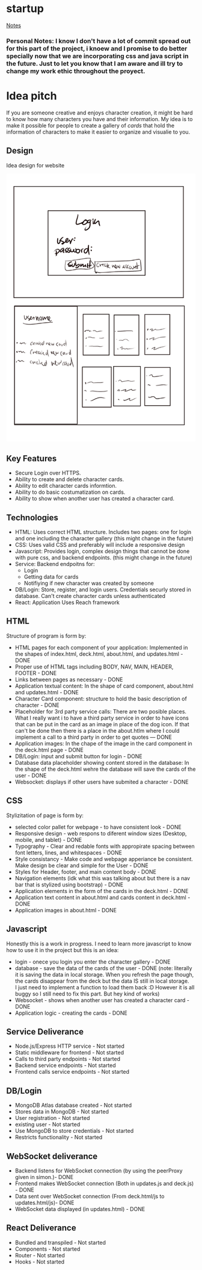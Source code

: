 # startup

[Notes](notes.md)

### Personal Notes: I know I don't have a lot of commit spread out for this part of the project, i knoew and I promise to do better specially now that we are incorporating css and java script in the future. Just to let you know that I am aware and ill try to change my work ethic throughout the proyect. 

# Idea pitch

If you are someone creative and enjoys character creation, it might be hard to know how many characters you have and their information. My idea is to make it possible for people to create a gallery of *cards* that hold the information of characters to make it easier to organize and visualie to  you. 

## Design

Idea design for website

![Picture displaying possible design of website](design-picture.jpg)

## Key Features

- Secure Login over HTTPS.
- Ability to create and delete character cards.
- Ability to edit character cards informtion.
- Ability to do basic costumatization on cards.
- Ability to show when another user has created a character card.


## Technologies

- HTML: Uses correct HTML structure. Includes two pages: one for login and one including the character gallery (this might change in the future)
- CSS: Uses valid CSS and preferably will include a responsive design
- Javascript: Provides login, complex design things that cannot be done with pure css, and backend endpoints. (this might change in the future)
- Service: Backend endpoitns for: 
    * Login
    * Getting data for cards
    * Notifiying if new character was created by someone
- DB/Login: Store, register, and login users. Credentials securly stored in database. Can't create character cards unless authenticated
- React: Application Uses Reach framework

## HTML

Structure of program is form by:

- HTML pages for each component of your application: Implemented in the shapes of index.html, deck.html, about.html, and updates.html - DONE
- Proper use of HTML tags including BODY, NAV, MAIN, HEADER, FOOTER - DONE
- Links between pages as necessary - DONE
- Application textual content: In the shape of card component, about.html and updates.html - DONE
- Character Card component: structure to hold the basic description of character - DONE
- Placeholder for 3rd party service calls: There are two posible places. What I really want i to have a third party service in order to have icons that can be put in the card as an image in place of the dog icon. If that can't be done then there is a place in the about.htlm where I could implement a call to a third party in order to get quotes — DONE
- Application images: In the chape of the image in the card component in the deck.html page - DONE
- DB/Login: input and submit button for login - DONE 
-  Database data placeholder showing content stored in the database: In the shape of the deck.html wehre the database will save the cards of the user - DONE 
- Websocket: displays if other users have submited a character - DONE

## CSS

Stylizitation of page is form by:

- selected color pallet for webpage - to have consistent look - DONE
- Responsive design - web respons to diferent window sizes (Desktop, mobile, and tablet) - DONE 
- Typography - Clear and redable fonts with appropirate spacing between font letters, lines, and whitespaces - DONE 
- Style consistancy - Make code and webpage apperiance be consistent. Make design be clear and simple for the User - DONE
- Styles for Header, footer, and main content body - DONE 
- Navigation elements (idk what this was talking about but there is a nav bar that is stylized using bootstrap) - DONE 
- Application elements in the form of the cards in the deck.html - DONE 
- Application text content in about.html and cards content in deck.html - DONE 
- Application images in about.html - DONE 


## Javascript

Honestly this is a work in progress. I need to learn more javascript to know how to use it in the project but this is an idea:

- login - onece you login you enter the character gallery - DONE
- database - save the data of the cards of the user - DONE (note: literally it is saving the data in local storage. When you refresh the page though, the cards disappear from the deck but the data IS still in local storage.  
I just need to implement a function to load them back :D However it is all buggy so I still need to fix this part. But hey kind of works)
- Websocket - shows when another user has created a character card - DONE
- Application logic - creating the cards - DONE 

## Service Deliverance

- Node.js/Express HTTP service - Not started
- Static middleware for frontend - Not started
- Calls to third party endpoints - Not started
- Backend service endpoints - Not started
- Frontend calls service endpoints - Not started

## DB/Login

- MongoDB Atlas database created - Not started
- Stores data in MongoDB - Not started
- User registration - Not started
- existing user - Not started
- Use MongoDB to store credentials - Not started
- Restricts functionality - Not started

## WebSocket deliverance

- Backend listens for WebSocket connection (by using the peerProxy given in simon.)- DONE
- Frontend makes WebSocket connection (Both in updates.js and deck.js) - DONE
- Data sent over WebSocket connection (From deck.html/js to updates.html/js)-  DONE
- WebSocket data displayed (in updates.html) - DONE

## React Deliverance 

- Bundled and transpiled -  Not started
- Components -  Not started
- Router - Not started
- Hooks -  Not started